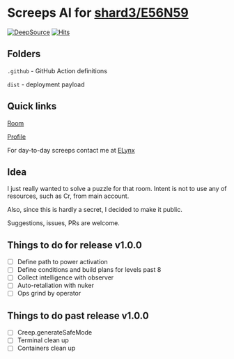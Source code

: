 # Screeps AI for [shard3/E56N59](https://screeps.com/a/#!/room/shard3/E56N59)

[![DeepSource](https://app.deepsource.com/gh/ELynx/Cornered_Hamster.svg/?label=active+issues&show_trend=true&token=61W4k5krsePeYOi36egDsmJ-)](https://app.deepsource.com/gh/ELynx/Cornered_Hamster/) [![Hits](https://hits.seeyoufarm.com/api/count/incr/badge.svg?url=https%3A%2F%2Fgithub.com%2FELynx%2FCornered_Hamster&count_bg=%2375C54A&title_bg=%234E4E4E&icon=furrynetwork.svg&icon_color=%23E7E7E7&title=page+views%2C+including+my+own&edge_flat=false)](https://hits.seeyoufarm.com)

## Folders

`.github` - GitHub Action definitions

`dist` - deployment payload

## Quick links

[Room](https://screeps.com/a/#!/room/shard3/E56N59)

[Profile](https://screeps.com/a/#!/profile/Cornered_Hamster)

For day-to-day screeps contact me at [ELynx](https://screeps.com/a/#!/profile/ELynx)

## Idea

I just really wanted to solve a puzzle for that room. Intent is not to use any of resources, such as Cr, from main account.

Also, since this is hardly a secret, I decided to make it public.

Suggestions, issues, PRs are welcome.

## Things to do for release v1.0.0

- [ ] Define path to power activation
- [ ] Define conditions and build plans for levels past 8
- [ ] Collect intelligence with observer
- [ ] Auto-retaliation with nuker
- [ ] Ops grind by operator

## Things to do past release v1.0.0

- [ ] Creep.generateSafeMode
- [ ] Terminal clean up
- [ ] Containers clean up
